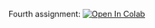 Fourth assignment:
[![Open In Colab](https://colab.research.google.com/assets/colab-badge.svg)](https://colab.research.google.com/drive/1NUlMWF6iim4P94ZyVdIT7WQauXRBrPTq?usp=sharing)

